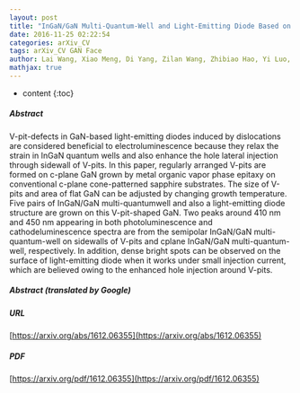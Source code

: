 ```yaml
---
layout: post
title: "InGaN/GaN Multi-Quantum-Well and Light-Emitting Diode Based on V-pit-Shaped GaN Grown on Patterned Sapphire Substrate"
date: 2016-11-25 02:22:54
categories: arXiv_CV
tags: arXiv_CV GAN Face
author: Lai Wang, Xiao Meng, Di Yang, Zilan Wang, Zhibiao Hao, Yi Luo, Changzheng Sun, Yanjun Han, Bing Xiong, Jian Wang, Hongtao Li
mathjax: true
---
```


* content
{:toc}

##### Abstract
V-pit-defects in GaN-based light-emitting diodes induced by dislocations are considered beneficial to electroluminescence because they relax the strain in InGaN quantum wells and also enhance the hole lateral injection through sidewall of V-pits. In this paper, regularly arranged V-pits are formed on c-plane GaN grown by metal organic vapor phase epitaxy on conventional c-plane cone-patterned sapphire substrates. The size of V-pits and area of flat GaN can be adjusted by changing growth temperature. Five pairs of InGaN/GaN multi-quantumwell and also a light-emitting diode structure are grown on this V-pit-shaped GaN. Two peaks around 410 nm and 450 nm appearing in both photoluminescence and cathodeluminescence spectra are from the semipolar InGaN/GaN multi-quantum-well on sidewalls of V-pits and cplane InGaN/GaN multi-quantum-well, respectively. In addition, dense bright spots can be observed on the surface of light-emitting diode when it works under small injection current, which are believed owing to the enhanced hole injection around V-pits.

##### Abstract (translated by Google)


##### URL
[https://arxiv.org/abs/1612.06355](https://arxiv.org/abs/1612.06355)

##### PDF
[https://arxiv.org/pdf/1612.06355](https://arxiv.org/pdf/1612.06355)

